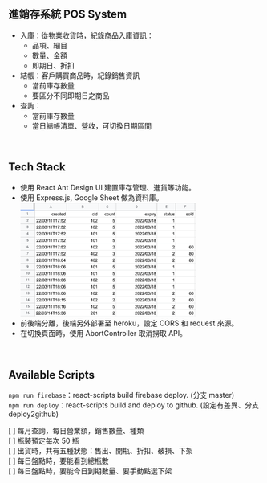 ## 進銷存系統 POS System

- 入庫：從物業收貨時，紀錄商品入庫資訊：
  - 品項、細目
  - 數量、金額
  - 即期日、折扣
- 結帳：客戶購買商品時，紀錄銷售資訊
  - 當前庫存數量
  - 要區分不同即期日之商品
- 查詢：
  - 當前庫存數量
  - 當日結帳清單、營收，可切換日期區間

<br>

## Tech Stack

- 使用 React Ant Design UI 建置庫存管理、進貨等功能。
- 使用 Express.js, Google Sheet 做為資料庫。
  <div >
    <img src="./src/static/sheet2.png" width="350">
  </div >
- 前後端分離，後端另外部署至 heroku，設定 CORS 和 request 來源。
- 在切換頁面時，使用 AbortController 取消撈取 API。

<br>

## Available Scripts

`npm run firebase`：react-scripts build firebase deploy. (分支 master)
<br>
`npm run deploy`：react-scripts build and deploy to github. (設定有差異、分支 deploy2github)

[ ] 每月查詢，每日營業額，銷售數量、種類<br>
[ ] 瓶裝預定每次 50 瓶<br>
[ ] 出貨時，共有五種狀態：售出、開瓶、折扣、破損、下架<br>
[ ] 每日盤點時，要能看到總瓶數<br>
[ ] 每日盤點時，要能今日到期數量、要手動點選下架
